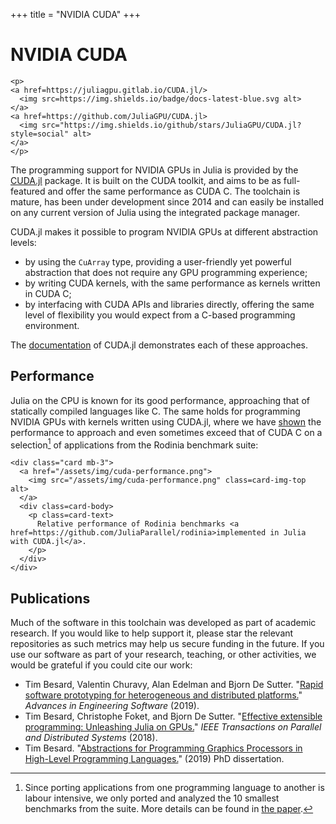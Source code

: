 +++
title = "NVIDIA CUDA"
+++

# NVIDIA CUDA

~~~
<p>
<a href=https://juliagpu.gitlab.io/CUDA.jl/>
  <img src=https://img.shields.io/badge/docs-latest-blue.svg alt>
</a>
<a href=https://github.com/JuliaGPU/CUDA.jl>
  <img src="https://img.shields.io/github/stars/JuliaGPU/CUDA.jl?style=social" alt>
</a>
</p>
~~~

The programming support for NVIDIA GPUs in Julia is provided by the
[CUDA.jl](https://github.com/JuliaGPU/CUDA.jl) package.
It is built on the CUDA toolkit, and aims to be as full-featured and offer the same performance as CUDA C.
The toolchain is mature, has been under development since 2014 and can easily be installed on any current version of Julia using the integrated package manager.

CUDA.jl makes it possible to program NVIDIA GPUs at different abstraction levels:

- by using the `CuArray` type, providing a user-friendly yet powerful abstraction that does not require any GPU programming experience;
- by writing CUDA kernels, with the same performance as kernels written in CUDA C;
- by interfacing with CUDA APIs and libraries directly, offering the same level of
  flexibility you would expect from a C-based programming environment.

The [documentation](https://juliagpu.gitlab.io/CUDA.jl/) of CUDA.jl demonstrates each of these approaches.


## Performance

Julia on the CPU is known for its good performance, approaching that of statically compiled languages like C. The same holds for programming NVIDIA GPUs with kernels written using CUDA.jl, where we have [shown][compiler-paper] the performance to approach and even sometimes exceed that of CUDA C on a selection[^1] of applications from the Rodinia benchmark suite:

[^1]: Since porting applications from one programming language to another is labour
intensive, we only ported and analyzed the 10 smallest benchmarks from the suite. More details can be found in [the paper][compiler-paper].

~~~
<div class="card mb-3">
  <a href="/assets/img/cuda-performance.png">
    <img src="/assets/img/cuda-performance.png" class=card-img-top alt>
  </a>
  <div class=card-body>
    <p class=card-text>
      Relative performance of Rodinia benchmarks <a href=https://github.com/JuliaParallel/rodinia>implemented in Julia with CUDA.jl</a>.
    </p>
  </div>
</div>
~~~

## Publications

Much of the software in this toolchain was developed as part of academic research. If you would like to help support it, please star the relevant repositories as such metrics may help us secure funding in the future. If you use our software as part of your research, teaching, or other activities, we would be grateful if you could cite our work:

[compiler-paper]: https://www.sciencedirect.com/science/article/pii/S0965997818310123

- Tim Besard, Valentin Churavy, Alan Edelman and Bjorn De Sutter. "[Rapid software prototyping for heterogeneous and distributed platforms.][compiler-paper]" *Advances in Engineering Software* (2019).
- Tim Besard, Christophe Foket, and Bjorn De Sutter. "[Effective extensible programming: Unleashing Julia on GPUs.](https://ieeexplore.ieee.org/abstract/document/8471188)" *IEEE Transactions on Parallel and Distributed Systems* (2018).
- Tim Besard. "[Abstractions for Programming Graphics Processors in High-Level Programming Languages.](https://blog.maleadt.net/phd.pdf)" (2019) PhD dissertation.
